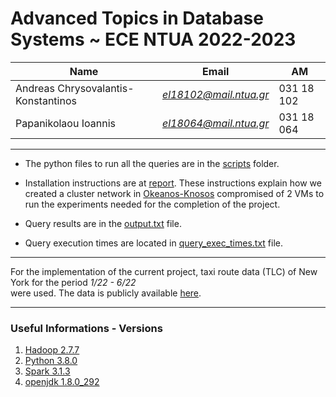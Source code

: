 # Advanced Topics in Database Systems ~ ECE NTUA 2022-2023

| Name                                | Εmail                  | AM         |
| ----------------------------------- | ---------------------- | ---------- |
| Andreas Chrysovalantis-Konstantinos | *el18102@mail.ntua.gr* | 031 18 102 |
| Papanikolaou Ioannis                | *el18064@mail.ntua.gr* | 031 18 064 |

---

- The python files to run all the queries are in the [scripts](https://github.com/john-papani/advanced_db/tree/master/scripts) folder.

- Installation instructions are at [report](https://github.com/john-papani/advanced_db/blob/master/report.pdf). These instructions explain how we created a cluster network in [Okeanos-Knosos](https://okeanos-knossos.grnet.gr/home/) compromised of 2 VMs to run the experiments needed for the completion of the project.

- Query results are in the [output.txt](https://github.com/john-papani/advanced_db/blob/master/outputs.txt) file.
- Query execution times are located in [query_exec_times.txt](https://github.com/john-papani/advanced_db/blob/master/query_exec_times.txt) file.

--- 

For the implementation of the current project, taxi route data (TLC) of New York for the period _1/22 - 6/22_ <br> were used.
The data is publicly available [here](https://www.nyc.gov/site/tlc/about/tlc-trip-record-data.page).

---

### Useful Informations - Versions 

1. [Hadoop 2.7.7](https://hadoop.apache.org/)
2. [Python 3.8.0](https://www.python.org/)
3. [Spark 3.1.3](https://spark.apache.org/docs/3.1.3/)
4. [openjdk 1.8.0_292](https://openjdk.org/)
